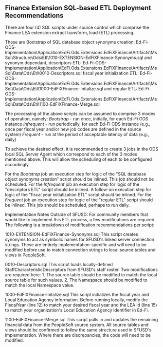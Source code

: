 Finance Extension SQL-based ETL Deployment Recommendations
----------------------------------------------------------

There are four (4) SQL scripts under source control which comprise the Finance LEA extension extract transform, load (ETL) processing.  

These are Bootstrap of SQL database object synonyms creation:
    Ed-Fi-ODS-Implementation\Application\EdFi.Ods.Extensions.EdFiXFinance\Artifacts\MsSql\Structure\Ods\Etl\1010-EXTENSION-EdFiXFinance-Synonyms.sql
and synonym dependant,
    descriptors ETL:  Ed-Fi-ODS-Implementation\Application\EdFi.Ods.Extensions.EdFiXFinance\Artifacts\MsSql\Data\Ods\Etl\0010-Descriptors.sql
    fiscal year initialization ETL:  Ed-Fi-ODS-Implementation\Application\EdFi.Ods.Extensions.EdFiXFinance\Artifacts\MsSql\Data\Ods\Etl\1000-EdFiXFinance-Initalize.sql
    and regular ETL:  Ed-Fi-ODS-Implementation\Application\EdFi.Ods.Extensions.EdFiXFinance\Artifacts\MsSql\Data\Ods\Etl\1100-EdFiXFinance-Merge.sql

The processing of the above scripts can be assumed to comprise 3 modes of operation, namely:
    *Bootstrap* - run once, initially, for each Ed-Fi ODS instance
    *Infrequent* - run periodically, for each Ed-Fi ODS instance (e.g., once per fiscal year and/or new job codes are defined in the source system)
    *Frequent* - run at the period of acceptable latency of data (e.g., daily)

To achieve the desired effect, it is recommended to create 3 jobs in the ODS local SQL Server Agent which correspond to each of the 3 modes mentioned above. This will allow the scheduling of each to be configured accordingly.

For the *Bootstrap* job an execution step for logic of the "SQL database object synonyms creation" script should be inlined.  This job should not be scheduled.
For the *Infrequent* job an execution step for logic of the "descriptors ETL" script should be inlined. A follow-on execution step for logic of the "fiscal year initialization ETL" script should be inlined.
For the *Frequent* job an execution step for logic of the "regular ETL" script should be inlined.  This job should be scheduled, perhaps to run daily.


Implementation Notes Outside of SFUSD:
For community members that would like to implement this ETL process, a few modifications are required. The following is a breakdown of modification recommendations per script:

1010-EXTENSION-EdFiXFinance-Synonyms.sql
This script creates synonyms to act as symbolic names for SFUSD's linked server connection strings. These are entirely implementation-specific and will need to be modified before use to match connection strings to local source tables and views in PeopleSoft.

0010-Descriptors.sql
This script loads locally-defined StaffCharacteristicDescriptors from SFUSD's staff roster. Two modifications are required here: 
    1. The source table should be modified to match the local source table for such values.
    2. The Namespace should be modified to match the local Namespace value.

1000-EdFiXFinance-Initalize.sql
This script initializes the fiscal year and Local Education Agency information. Before running locally, modify the FiscalYear (line 12) to match your desired fiscal year and the LEA Id (line 15) to match your organization's Local Education Agency identifier in Ed-Fi.

1100-EdFiXFinance-Merge.sql
This script pulls in and updates the remaining financial data from the PeopleSoft source system. All source tables and views should be confirmed to follow the same structure used in SFUSD's implementation. Where there are discrepancies, the code will need to be modified.
